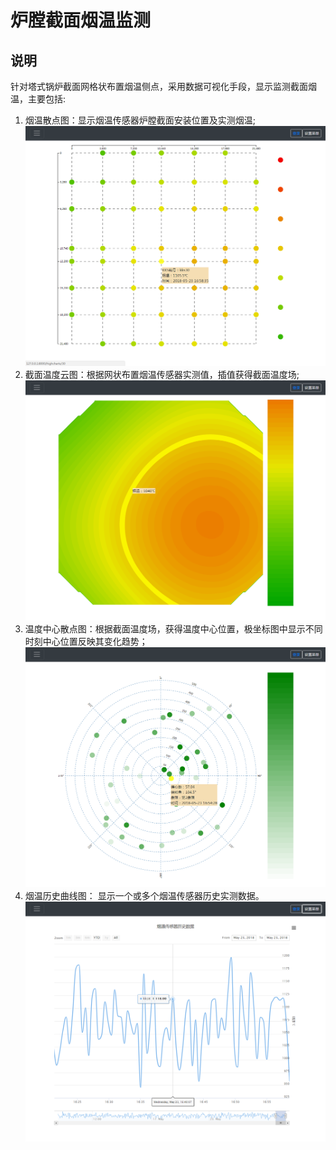 炉膛截面烟温监测
===

说明
---
针对塔式锅炉截面网格状布置烟温侧点，采用数据可视化手段，显示监测截面烟温，主要包括:
1. 烟温散点图：显示烟温传感器炉膛截面安装位置及实测烟温;
![烟温散点图](https://github.com/leonhj17/restful/blob/master/img-folder/page_home.png)
2. 截面温度云图：根据网状布置烟温传感器实测值，插值获得截面温度场;
![截面温度场](https://github.com/leonhj17/restful/blob/master/img-folder/page_contour.png)
3. 温度中心散点图：根据截面温度场，获得温度中心位置，极坐标图中显示不同时刻中心位置反映其变化趋势；
![温度中心趋势](https://github.com/leonhj17/restful/blob/master/img-folder/page_track.png)
4. 烟温历史曲线图： 显示一个或多个烟温传感器历史实测数据。
![烟温历史趋势](https://github.com/leonhj17/restful/blob/master/img-folder/history.png)
